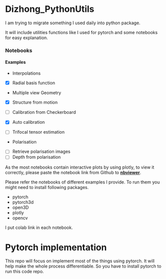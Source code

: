 # Dizhong_PythonUtils
I am trying to migrate something I used daily into python package.

It will include utilities functions like I used for pytorch and some notebooks for easy explanation.

### Notebooks
#### Examples 
- Interpolations
- [x] Radial basis function


- Multiple view Geometry
- [x] Structure from motion
- [ ] Calibration from Checkerboard
- [x] Auto calibration
- [ ] Trifocal tensor estimation


- Polarisation
- [ ] Retrieve polarisation images
- [ ] Depth from polarisation 

As the most notebooks contain interactive plots by using plotly, to view it correctly, please paste the notebook link from Github to [**nbviewer**](https://nbviewer.org/). 

Please refer the notebooks of different examples I provide. To run them you might need to install following packages.
- pytorch
- pytorch3d
- open3D
- plotly
- opencv

I put colab link in each notebook. 


# Pytorch implementation
This repo will focus on implement most of the things using pytorch. It will help make the whole process differentiable. So you have to install pytorch to run this code repo. 
